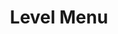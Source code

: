 ---
layout: pattern.njk
key: level-menu-maps_fr
title: Level Menu
parent: basics-maps_fr
image: maps/overview/level_menu.webp
keywords: level menu
order: 30
availablelanguages: 
    - de
---